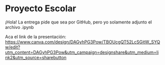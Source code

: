# Proyecto Escolar

¡Hola! La entrega pide que sea por GitHub, pero yo solamente adjunto el archivo .ipynb

Aca el link de la presentación: https://www.canva.com/design/DAGyhPG3Pow/TBOUcgQT52LcSGitW_SYQw/edit?utm_content=DAGyhPG3Pow&utm_campaign=designshare&utm_medium=link2&utm_source=sharebutton

